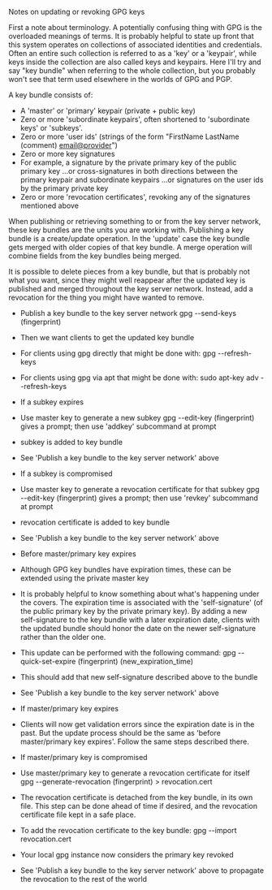 Notes on updating or revoking GPG keys

First a note about terminology. A potentially confusing thing with GPG is the overloaded meanings of terms. It is probably helpful to state up front that this system operates on collections of associated identities and credentials. Often an entire such collection is referred to as a 'key' or a 'keypair', while keys inside the collection are also called keys and keypairs. Here I'll try and say "key bundle" when referring to the whole collection, but you probably won't see that term used elsewhere in the worlds of GPG and PGP.

A key bundle consists of:
- A 'master' or 'primary' keypair (private + public key)
- Zero or more 'subordinate keypairs', often shortened to 'subordinate keys' or 'subkeys'.
- Zero or more 'user ids' (strings of the form "FirstName LastName (comment) <email@provider>")
- Zero or more key signatures
 - For example, a signature by the private primary key of the public primary key
   ...or cross-signatures in both directions between the primary keypair and subordinate keypairs
   ...or signatures on the user ids by the primary private key
- Zero or more 'revocation certificates', revoking any of the signatures mentioned above

When publishing or retrieving something to or from the key server network, these key bundles are the units you are working with. Publishing a key bundle is a create/update operation. In the 'update' case the key bundle gets merged with older copies of that key bundle. A merge operation will combine fields from the key bundles being merged.

It is possible to delete pieces from a key bundle, but that is probably not what you want, since they might well reappear after the updated key is published and merged throughout the key server network. Instead, add a revocation for the thing you might have wanted to remove. 


- Publish a key bundle to the key server network
 gpg --send-keys (fingerprint)
 - Then we want clients to get the updated key bundle
  - For clients using gpg directly that might be done with:
   gpg --refresh-keys
  - For clients using gpg via apt that might be done with:
   sudo apt-key adv --refresh-keys

- If a subkey expires
 - Use master key to generate a new subkey
  gpg --edit-key (fingerprint) gives a prompt; then use 'addkey' subcommand at prompt
  - subkey is added to key bundle
 - See 'Publish a key bundle to the key server network' above

- If a subkey is compromised
 - Use master key to generate a revocation certificate for that subkey
  gpg --edit-key (fingerprint) gives a prompt; then use 'revkey' subcommand at prompt
  - revocation certificate is added to key bundle
 - See 'Publish a key bundle to the key server network' above

- Before master/primary key expires
 - Although GPG key bundles have expiration times, these can be extended using the private master key
 - It is probably helpful to know something about what's happening under the covers. The expiration time is associated with the 'self-signature' (of the public primary key by the private primary key). By adding a new self-signature to the key bundle with a later expiration date, clients with the updated bundle should honor the date on the newer self-signature rather than the older one.
 - This update can be performed with the following command:
  gpg --quick-set-expire (fingerprint) (new_expiration_time)
  - This should add that new self-signature described above to the bundle
 - See 'Publish a key bundle to the key server network' above

- If master/primary key expires
 - Clients will now get validation errors since the expiration date is in the past. But the update process should be the same as 'before master/primary key expires'. Follow the same steps described there.

- If master/primary key is compromised
 - Use master/primary key to generate a revocation certificate for itself
  gpg --generate-revocation (fingerprint) > revocation.cert
  - The revocation certificate is detached from the key bundle, in its own file. This step can be done ahead of time if desired, and the revocation certificate file kept in a safe place.
  - To add the revocation certificate to the key bundle:
   gpg --import revocation.cert
   - Your local gpg instance now considers the primary key revoked
  - See 'Publish a key bundle to the key server network' above to propagate the revocation to the rest of the world
